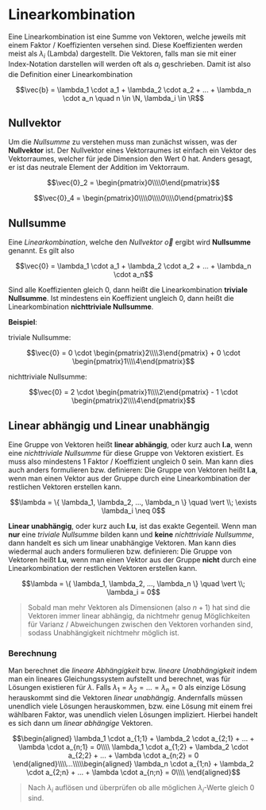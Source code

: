 # Linearkombination

Eine Linearkombination ist eine Summe von Vektoren, welche jeweils mit einem Faktor / Koeffizienten versehen sind. Diese Koeffizienten werden meist als $\lambda_i$ (Lambda) dargestellt. Die Vektoren, falls man sie mit einer Index-Notation darstellen will werden oft als $a_i$ geschrieben. Damit ist also die Definition einer Linearkombination

$$\vec{b} = \lambda_1 \cdot a_1 + \lambda_2 \cdot a_2 + ... + \lambda_n \cdot a_n \quad n \in \N, \lambda_i \in \R$$

## Nullvektor

Um die *Nullsumme* zu verstehen muss man zunächst wissen, was der **Nullvektor** ist. Der Nullvektor eines Vektorraumes ist einfach ein Vektor des Vektorraumes, welcher für jede Dimension den Wert 0 hat. Anders gesagt, er ist das neutrale Element der Addition im Vektorraum.

$$\vec{0}_2 = \begin{pmatrix}0\\\\0\end{pmatrix}$$

$$\vec{0}_4 = \begin{pmatrix}0\\\\0\\\\0\\\\0\end{pmatrix}$$

## Nullsumme

Eine *Linearkombination*, welche den *Nullvektor* $\vec{o}$ ergibt wird **Nullsumme** genannt. Es gilt also

$$\vec{0} = \lambda_1 \cdot a_1 + \lambda_2 \cdot a_2 + ... + \lambda_n \cdot a_n$$

Sind alle Koeffizienten gleich 0, dann heißt die Linearkombination **triviale Nullsumme**. Ist mindestens ein Koeffizient ungleich 0, dann heißt die Linearkombination **nichttriviale Nullsumme**.

**Beispiel**:

triviale Nullsumme:

$$\vec{0} = 0 \cdot \begin{pmatrix}2\\\\3\end{pmatrix} + 0 \cdot \begin{pmatrix}1\\\\4\end{pmatrix}$$

nichttriviale Nullsumme:

$$\vec{0} = 2 \cdot \begin{pmatrix}1\\\\2\end{pmatrix} - 1 \cdot \begin{pmatrix}2\\\\4\end{pmatrix}$$

## Linear abhängig und Linear unabhängig

Eine Gruppe von Vektoren heißt **linear abhängig**, oder kurz auch **l.a**, wenn eine *nichttriviale Nullsumme* für diese Gruppe von Vektoren existiert. Es muss also mindestens 1 Faktor / Koeffizient ungleich 0 sein. 
Man kann dies auch anders formulieren bzw. definieren: Die Gruppe von Vektoren heißt **l.a**, wenn man einen Vektor aus der Gruppe durch eine Linearkombination der restlichen Vektoren erstellen kann. 

$$\lambda = \{ \lambda_1, \lambda_2, ..., \lambda_n \} \quad \vert \\; \exists \lambda_i \neq 0$$

**Linear unabhängig**, oder kurz auch **l.u**, ist das exakte Gegenteil. Wenn man **nur** eine *triviale Nullsumme* bilden kann und **keine** *nichttriviale Nullsumme*, dann handelt es sich um linear unabhängige Vektoren. 
Man kann dies wiedermal auch anders formulieren bzw. definieren: Die Gruppe von Vektoren heißt **l.u**, wenn man einen Vektor aus der Gruppe **nicht** durch eine Linearkombination der restlichen Vektoren erstellen kann.

$$\lambda = \{ \lambda_1, \lambda_2, ..., \lambda_n \} \quad \vert \\; \lambda_i = 0$$

> Sobald man mehr Vektoren als Dimensionen (also $n+1$) hat sind die Vektoren immer linear abhängig, da nichtmehr genug Möglichkeiten für Varianz / Abweichungen zwischen den Vektoren vorhanden sind, sodass Unabhängigkeit nichtmehr möglich ist.

### Berechnung

Man berechnet die *lineare Abhängigkeit* bzw. *lineare Unabhängigkeit* indem man ein lineares Gleichungssystem aufstellt und berechnet, was für Lösungen existieren für $\lambda$. Falls $\lambda_1 = \lambda_2 = ... = \lambda_n = 0$ als einzige Lösung herauskommt sind die Vektoren *linear unabhängig*. Andernfalls müssen unendlich viele Lösungen herauskommen, bzw. eine Lösung mit einem frei wählbaren Faktor, was unendlich vielen Lösungen impliziert. Hierbei handelt es sich dann um *linear abhängige* Vektoren.

$$\begin{aligned}
\lambda_1 \cdot a_{1;1} + \lambda_2 \cdot a_{2;1} + ... + \lambda \cdot a_{n;1} = 0\\\\
\lambda_1 \cdot a_{1;2} + \lambda_2 \cdot a_{2;2} + ... + \lambda \cdot a_{n;2} = 0
\end{aligned}\\\\...\\\\\begin{aligned}
\lambda_n \cdot a_{1;n} + \lambda_2 \cdot a_{2;n} + ... + \lambda \cdot a_{n;n} = 0\\\\
\end{aligned}$$

> Nach $\lambda_i$ auflösen und überprüfen ob alle möglichen $\lambda_i$-Werte gleich 0 sind. 